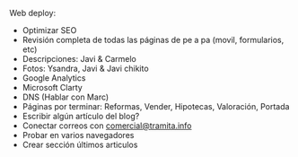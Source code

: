 Web deploy:

- Optimizar SEO
- Revisión completa de todas las páginas de pe a pa (movil, formularios, etc)
- Descripciones: Javi & Carmelo
- Fotos: Ysandra, Javi & Javi chikito
- Google Analytics
- Microsoft Clarty
- DNS (Hablar con Marc)
- Páginas por terminar: Reformas, Vender, Hipotecas, Valoración, Portada
- Escribir algún artículo del blog?
- Conectar correos con comercial@tramita.info
- Probar en varios navegadores
- Crear sección últimos articulos

